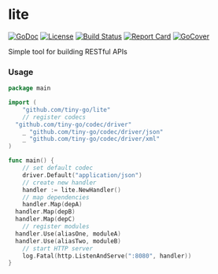 # lite

[![GoDoc][godoc-badge]][godoc-link]
[![License][license-badge]][license-link]
[![Build Status][circleci-badge]][circleci-link]
[![Report Card][report-badge]][report-link]
[![GoCover][cover-badge]][cover-link]

Simple tool for building RESTful APIs

### Usage
```go
package main

import (
	"github.com/tiny-go/lite"
	// register codecs
  "github.com/tiny-go/codec/driver"
	_ "github.com/tiny-go/codec/driver/json"
	_ "github.com/tiny-go/codec/driver/xml"
)

func main() {
	// set default codec
	driver.Default("application/json")
	// create new handler
	handler := lite.NewHandler()
	// map dependencies
	handler.Map(depA)
  handler.Map(depB)
  handler.Map(depC)
	// register modules
  handler.Use(aliasOne, moduleA)
  handler.Use(aliasTwo, moduleB)
	// start HTTP server
	log.Fatal(http.ListenAndServe(":8080", handler))
}
```


[godoc-badge]: https://godoc.org/github.com/tiny-go/lite?status.svg
[godoc-link]: https://godoc.org/github.com/tiny-go/lite
[license-badge]: https://img.shields.io/:license-MIT-green.svg
[license-link]: https://opensource.org/licenses/MIT
[circleci-badge]: https://circleci.com/gh/tiny-go/lite.svg?style=shield
[circleci-link]: https://circleci.com/gh/tiny-go/lite
[report-badge]: https://goreportcard.com/badge/github.com/tiny-go/lite
[report-link]: https://goreportcard.com/report/github.com/tiny-go/lite
[cover-badge]: https://gocover.io/_badge/github.com/tiny-go/lite
[cover-link]: https://gocover.io/github.com/tiny-go/lite
